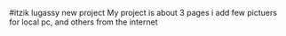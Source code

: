 #itzik lugassy new project 
My project is about 3 pages 
i add few pictuers for local pc, and others from the internet 
